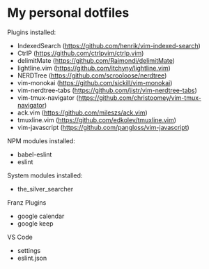 # My personal dotfiles

Plugins installed:
- IndexedSearch (https://github.com/henrik/vim-indexed-search)
- CtrlP (https://github.com/ctrlpvim/ctrlp.vim)
- delimitMate (https://github.com/Raimondi/delimitMate)
- lightline.vim (https://github.com/itchyny/lightline.vim)
- NERDTree (https://github.com/scrooloose/nerdtree)
- vim-monokai (https://github.com/sickill/vim-monokai)
- vim-nerdtree-tabs (https://github.com/jistr/vim-nerdtree-tabs)
- vim-tmux-navigator (https://github.com/christoomey/vim-tmux-navigator)
- ack.vim (https://github.com/mileszs/ack.vim)
- tmuxline.vim (https://github.com/edkolev/tmuxline.vim)
- vim-javascript (https://github.com/pangloss/vim-javascript)

NPM modules installed:
- babel-eslint
- eslint

System modules installed:
- the_silver_searcher

Franz Plugins
- google calendar
- google keep

VS Code
- settings
- eslint.json

